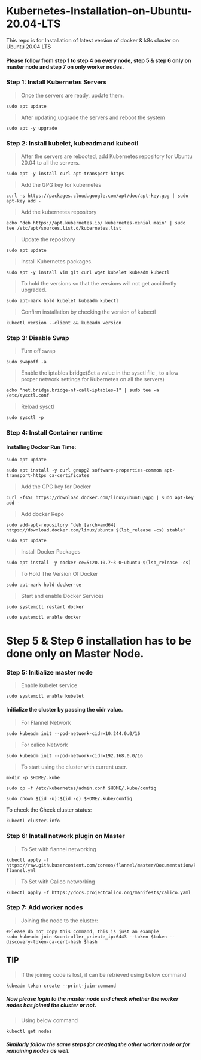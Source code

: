 # Kubernetes-Installation-on-Ubuntu-20.04-LTS
This repo is for Installation of latest version of docker &amp; k8s cluster on Ubuntu 20.04 LTS

#### Please follow from step 1 to step 4 on every node, step 5 & step 6 only on master node and step 7 on only worker nodes.

### **Step 1: Install Kubernetes Servers**

> Once the servers are ready, update them.
```
sudo apt update
```
> After updating,upgrade the servers and reboot the system
```
sudo apt -y upgrade
```
### **Step 2: Install kubelet, kubeadm and kubectl**

> After the servers are rebooted, add Kubernetes repository for Ubuntu 20.04 to all the servers.
```
sudo apt -y install curl apt-transport-https
```
> Add the GPG key for kubernetes

```
curl -s https://packages.cloud.google.com/apt/doc/apt-key.gpg | sudo apt-key add -
```
> Add the kubernetes repository
```
echo "deb https://apt.kubernetes.io/ kubernetes-xenial main" | sudo tee /etc/apt/sources.list.d/kubernetes.list
```
> Update the repository
```
sudo apt update
```
> Install Kubernetes packages.
```
sudo apt -y install vim git curl wget kubelet kubeadm kubectl
```
> To hold the versions so that the versions will not get accidently upgraded.
```
sudo apt-mark hold kubelet kubeadm kubectl
```
> Confirm installation by checking the version of kubectl
```
kubectl version --client && kubeadm version
```
### **Step 3: Disable Swap**

> Turn off swap
```
sudo swapoff -a
```
> Enable the iptables bridge(Set a value in the sysctl file , to allow proper network settings for Kubernetes on all the servers)
```
echo "net.bridge.bridge-nf-call-iptables=1" | sudo tee -a /etc/sysctl.conf
```
> Reload sysctl
```
sudo sysctl -p
```
### **Step 4: Install Container runtime**

#### Installing Docker Run Time:

```
sudo apt update
```
```
sudo apt install -y curl gnupg2 software-properties-common apt-transport-https ca-certificates
```
> Add the GPG key for Docker
```
curl -fsSL https://download.docker.com/linux/ubuntu/gpg | sudo apt-key add -
```
> Add docker Repo
```
sudo add-apt-repository "deb [arch=amd64] https://download.docker.com/linux/ubuntu $(lsb_release -cs) stable"
```
```
sudo apt update
```
> Install Docker Packages
```
sudo apt install -y docker-ce=5:20.10.7~3-0~ubuntu-$(lsb_release -cs)
```
> To Hold The Version Of Docker
```
sudo apt-mark hold docker-ce
```
> Start and enable Docker Services
```
sudo systemctl restart docker
```
```
sudo systemctl enable docker
```
# **Step 5 & Step 6 installation has to be done only on Master Node.**

### **Step 5: Initialize master node**

> Enable kubelet service
```
sudo systemctl enable kubelet
```

#### Initialize the cluster by passing the cidr value.

> For Flannel Network
```
sudo kubeadm init --pod-network-cidr=10.244.0.0/16
```
> For calico Network
```
sudo kubeadm init --pod-network-cidr=192.168.0.0/16
```
> To start using the cluster with current user.
```
mkdir -p $HOME/.kube
```
```
sudo cp -f /etc/kubernetes/admin.conf $HOME/.kube/config
```
```
sudo chown $(id -u):$(id -g) $HOME/.kube/config
```
To check the Check cluster status:
```
kubectl cluster-info
```
### **Step 6: Install network plugin on Master**

> To Set with flannel networking
```
kubectl apply -f https://raw.githubusercontent.com/coreos/flannel/master/Documentation/kube-flannel.yml
```
> To Set with Calico networking
```
kubectl apply -f https://docs.projectcalico.org/manifests/calico.yaml
```
### **Step 7: Add worker nodes**

> Joining the node to the cluster:
```
#Please do not copy this command, this is just an example
sudo kubeadm join $controller_private_ip:6443 --token $token --discovery-token-ca-cert-hash $hash
```
## TIP
> If the joining code is lost, it can be retrieved using below command
```
kubeadm token create --print-join-command
```

##### Now please login to the master node and check whether the worker nodes has joined the cluster or not.

> Using below command
```
kubectl get nodes
```
##### Similarly follow the same steps for creating the other worker node or for remaining nodes as well.
